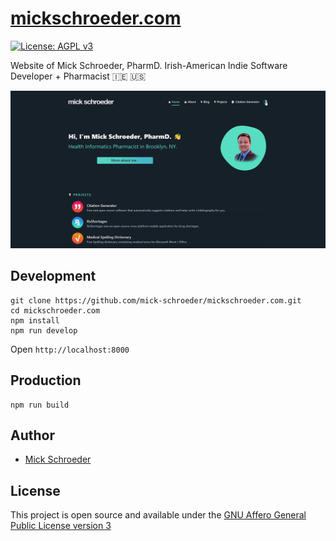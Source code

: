 # [mickschroeder.com](https://mickschroeder.com)

[![License: AGPL v3](https://img.shields.io/badge/License-AGPL_v3-blue.svg)](https://www.gnu.org/licenses/agpl-3.0)

Website of Mick Schroeder, PharmD. Irish-American Indie Software Developer + Pharmacist  🇮🇪 🇺🇸

![screenshot](https://github.com/mick-schroeder/gatsby-schroeder/raw/master/src/assets/images/gatsby-schroeder.gif)

## Development

```
git clone https://github.com/mick-schroeder/mickschroeder.com.git
cd mickschroeder.com
npm install
npm run develop
```

Open `http://localhost:8000`

## Production

```
npm run build
```

## Author

- [Mick Schroeder](https://mickschroeder.com)

## License

This project is open source and available under the [GNU Affero General Public License version 3](LICENSE)